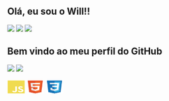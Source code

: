 ## Olá, eu sou o Will!!

<div> 
  <a href="https://instagram.com/iamwil.zn" target="_blank"><img src="https://img.shields.io/badge/-Instagram-%23E4405F?style=for-the-badge&logo=instagram&logoColor=white" target="_blank"></a>
  <a href = "mailto:contatojuanwilliamdasilv@gmail.com"><img src="https://img.shields.io/badge/-Gmail-%23333?style=for-the-badge&logo=gmail&logoColor=white" target="_blank"></a>
  <a href="https://www.linkedin.com/in/juan-william-ab69b0271/" target="_blank"><img src="https://img.shields.io/badge/-LinkedIn-%230077B5?style=for-the-badge&logo=linkedin&logoColor=white" target="_blank"></a> 
</div>

## Bem vindo ao meu perfil do GitHub

<div>
    <a href="https://github.com/gugamcz"></a>
    <img height="140em" src="https://github-readme-stats.vercel.app/api?username=souowill&show_icons=true&theme=dark"/>
    <img height="140em" src="https://github-readme-stats.vercel.app/api/top-langs/?username=souowill&layout=compact&langs_count=7&theme=dark"/>
</div>


<div style="display: inline_block"><br>
  <img align="center" alt="Will-Js" height="30" width="40" src="https://raw.githubusercontent.com/devicons/devicon/master/icons/javascript/javascript-plain.svg">
  <img align="center" alt="Will-HTML" height="30" width="40" src="https://raw.githubusercontent.com/devicons/devicon/master/icons/html5/html5-original.svg">
  <img align="center" alt="Will-CSS" height="30" width="40" src="https://raw.githubusercontent.com/devicons/devicon/master/icons/css3/css3-original.svg">
</div>
